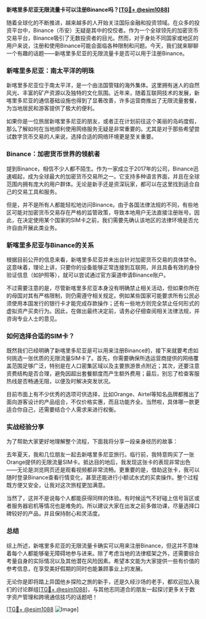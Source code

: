 **新喀里多尼亚无限流量卡可以注册Binance吗？[[TG💪+ @esim1088](https://t.me/s/esim1088)]**

随着全球化的不断推进，越来越多的人开始关注国际金融和投资领域。在众多的投资平台中，Binance（币安）无疑是其中的佼佼者。作为一个全球领先的加密货币交易平台，Binance吸引了无数投资者的目光。然而，对于身处不同国家或地区的用户来说，注册和使用Binance可能会面临各种限制和问题。今天，我们就来聊聊一个有趣的话题——新喀里多尼亚的无限流量卡是否可以用于注册Binance。

### 新喀里多尼亚：南太平洋的明珠

新喀里多尼亚位于南太平洋，是一个由法国管辖的海外集体。这里拥有迷人的自然风光、丰富的矿产资源以及独特的文化氛围。近年来，随着互联网技术的发展，新喀里多尼亚的通信基础设施也得到了显著改善，许多运营商推出了无限流量套餐，为当地居民和游客提供了极大的便利。

如果你是一位旅居新喀里多尼亚的朋友，或者正在计划前往这个美丽的岛屿度假，那么了解如何在当地顺利使用网络服务无疑是非常重要的。尤其是对于那些希望尝试数字货币交易的人来说，选择合适的网络环境更是至关重要。

### Binance：加密货币世界的领航者

提到Binance，相信不少人都不陌生。作为一家成立于2017年的公司，Binance迅速崛起，成为全球最大的加密货币交易所之一。它支持多种语言界面，并且在全球范围内拥有庞大的用户群体。无论是新手还是资深玩家，都可以在这里找到适合自己的交易工具和服务。

但是，并不是所有人都能轻松地访问Binance。由于各国法律法规的不同，有些地区可能对加密货币交易存在严格的监管政策，导致本地用户无法直接注册账号。因此，在决定使用某个国家的SIM卡之前，我们需要先确认该地区的法律环境是否允许自由开展此类业务。

### 新喀里多尼亚与Binance的关系

根据目前公开的信息来看，新喀里多尼亚并未出台针对加密货币交易的具体禁令。这意味着，理论上讲，只要你的设备能够正常连接到互联网，并且具备有效的身份验证信息（如护照等），就可以尝试通过官方渠道申请Binance账户。

不过需要注意的是，尽管新喀里多尼亚本身没有明确禁止相关活动，但如果你所在的母国对其有严格限制，则仍需遵守相关规定。例如某些国家可能要求所有公民必须使用本国发行的银行卡才能完成存款操作；还有一些地方则完全禁止任何形式的虚拟资产买卖行为。因此，在做出最终决定前，请务必仔细查阅相关法律法规，并咨询专业人士的意见。

### 如何选择合适的SIM卡？

既然我们已经明确了新喀里多尼亚是可以用来注册Binance的，接下来就要考虑如何挑选一张优质的无限流量SIM卡了。首先，你需要确保所选运营商提供的网络覆盖范围足够广泛，特别是在人口密集区域以及主要旅游景点附近；其次，还要注意资费结构是否合理，避免因超出套餐额度而产生额外费用；最后，别忘了检查客服热线是否畅通无阻，以便及时解决突发状况。

目前市面上有不少优秀的选项可供选择，比如Orange、Airtel等知名品牌都推出了面向游客设计的产品组合，不仅价格实惠，而且功能齐全。当然啦，具体哪一款更适合你自己，还需要结合个人需求来进行权衡。

### 实战经验分享

为了帮助大家更好地理解整个流程，下面我将分享一段亲身经历的故事：

去年夏天，我和几位朋友一起去新喀里多尼亚旅行。临行前，我特意购买了一张Orange提供的无限流量SIM卡。抵达目的地后，我发现这张卡的表现非常出色——无论是浏览网页还是观看视频都非常流畅。更重要的是，借助这张卡，我可以随时登录Binance查看行情变化，甚至还能进行小额试水式的买卖操作。整个过程既方便又安全，让我对这次旅程更加满意。

当然了，这并不是说每个人都能获得同样的体验。有时候运气不好碰上信号盲区或者服务器宕机等情况也是难免的。所以建议大家在出发之前多做功课，尽量选择口碑较好的产品，并且保持耐心和灵活度。

### 总结

综上所述，新喀里多尼亚的无限流量卡确实可以用来注册Binance，但这并不意味着每个人都能够毫无障碍地参与进来。除了考虑当地的法律框架之外，还需要综合考量自身的实际情况以及其他潜在风险因素。希望本文能为大家提供一些有价值的参考信息，在享受美好假期的同时也能兼顾事业上的发展。

无论你是即将踏上异国他乡探险之旅的新手，还是久经沙场的老手，都欢迎加入我们的讨论群组[[TG💪+ @esim1088](https://t.me/s/esim1088)]，与其他志同道合的朋友一起探讨更多关于数字资产管理和跨境通信技巧的话题吧！

[[TG💪+ @esim1088](https://t.me/s/esim1088) ![Image](https://i.postimg.cc/4NQfJmqS/Snipaste-2025-05-13-00-14-12.png)]